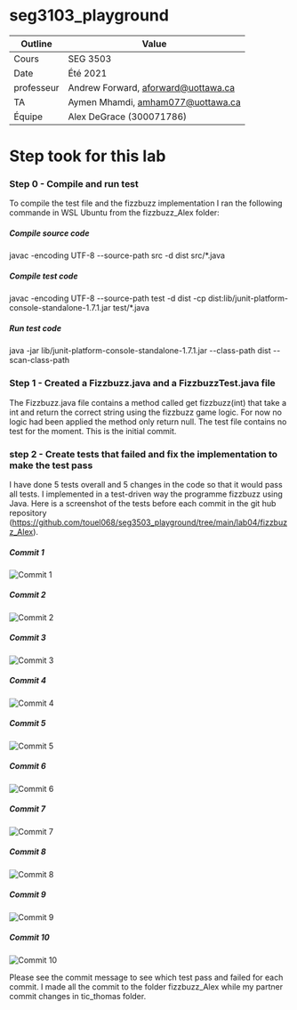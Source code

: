 # seg3103_playground

| Outline | Value |
| --- | --- |
| Cours | SEG 3503 |
| Date | Été 2021 |
| professeur | Andrew Forward, aforward@uottawa.ca |
| TA | Aymen Mhamdi, amham077@uottawa.ca |
| Équipe | Alex DeGrace (300071786)|


# Step took for this lab

### Step 0 - Compile and run test

To compile the test file and the fizzbuzz implementation I ran the following commande in WSL Ubuntu from the fizzbuzz_Alex folder:

##### Compile source code

javac -encoding UTF-8 --source-path src -d dist src/*.java

##### Compile test code

javac -encoding UTF-8 --source-path test -d dist -cp dist:lib/junit-platform-console-standalone-1.7.1.jar test/*.java

##### Run test code

java -jar lib/junit-platform-console-standalone-1.7.1.jar --class-path dist --scan-class-path

### Step 1 - Created a Fizzbuzz.java and a FizzbuzzTest.java file

The Fizzbuzz.java file contains a method called get fizzbuzz(int) that take a int and return the correct string using the fizzbuzz game logic. For now no logic had been applied the method only return null. The test file contains no test for the moment. This is the initial commit.

### step 2 - Create tests that failed and fix the implementation to make the test pass

I have done 5 tests overall and 5 changes in the code so that it would pass all tests. I implemented in a test-driven way the programme fizzbuzz using Java.  Here is a screenshot of the tests before each commit in the git hub repository (https://github.com/touel068/seg3503_playground/tree/main/lab04/fizzbuzz_Alex). 

##### Commit 1

![Commit 1](asset/commit1.PNG)

##### Commit 2

![Commit 2](asset/commit2.PNG)

##### Commit 3

![Commit 3](asset/commit3.PNG)

##### Commit 4

![Commit 4](asset/commit4.PNG)

##### Commit 5

![Commit 5](asset/commit5.PNG)

##### Commit 6

![Commit 6](asset/commit6.PNG)

##### Commit 7

![Commit 7](asset/commit7.PNG)

##### Commit 8

![Commit 8](asset/commit8.PNG)

##### Commit 9

![Commit 9](asset/commit9.PNG)

##### Commit 10

![Commit 10](asset/commit10.PNG)

Please see the commit message to see which test pass and failed for each commit. I made all the commit to the folder fizzbuzz_Alex while my partner commit changes in tic_thomas folder.